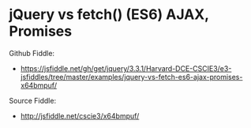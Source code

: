 # jQuery vs fetch() (ES6) AJAX, Promises

Github Fiddle:
- https://jsfiddle.net/gh/get/jquery/3.3.1/Harvard-DCE-CSCIE3/e3-jsfiddles/tree/master/examples/jquery-vs-fetch-es6-ajax-promises-x64bmpuf/

Source Fiddle:
- http://jsfiddle.net/cscie3/x64bmpuf/


